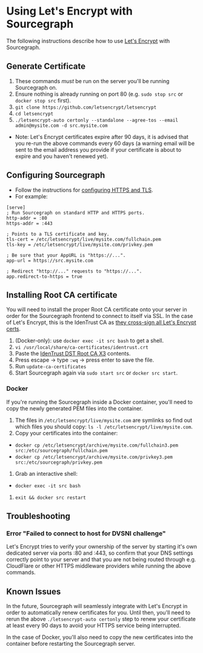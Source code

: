 # Using Let's Encrypt with Sourcegraph

The following instructions describe how to use [Let's Encrypt](https://letsencrypt.org) with Sourcegraph.

## Generate Certificate

1. These commands _must_ be run on the server you'll be running Sourcegraph on.
1. Ensure nothing is already running on port 80 (e.g. `sudo stop src` or `docker stop src` first).
1. `git clone https://github.com/letsencrypt/letsencrypt`
1. `cd letsencrypt`
1. `./letsencrypt-auto certonly --standalone --agree-tos --email admin@mysite.com -d src.mysite.com`
  - Note: Let's Encrypt certificates expire after 90 days, it is advised that you re-run the above commands every 60 days (a warning email will be sent to the email address you provide if your certificate is about to expire and you haven't renewed yet).

## Configuring Sourcegraph

- Follow the instructions for [configuring HTTPS and TLS](https://src.sourcegraph.com/sourcegraph/.docs/config/https/).
- For example:

```
[serve]
; Run Sourcegraph on standard HTTP and HTTPS ports.
http-addr = :80
https-addr = :443

; Points to a TLS certificate and key.
tls-cert = /etc/letsencrypt/live/mysite.com/fullchain.pem
tls-key = /etc/letsencrypt/live/mysite.com/privkey.pem

; Be sure that your AppURL is "https://...".
app-url = https://src.mysite.com

; Redirect "http://..." requests to "https://...".
app.redirect-to-https = true
```

## Installing Root CA certificate

You will need to install the proper Root CA certificate onto your server in order
for the Sourcegraph frontend to connect to itself via SSL. In the case of
Let's Encrypt, this is the IdenTrust CA as [they cross-sign all Let's Encrypt certs](https://letsencrypt.org/certificates/).

1. (Docker-only): use `docker exec -it src bash` to get a shell.
1. `vi /usr/local/share/ca-certificates/identrust.crt`
1. Paste the [IdenTrust DST Root CA X3](https://www.identrust.com/certificates/trustid/root-download-x3.html) contents.
1. Press escape -> type `:wq` -> press enter to save the file.
1. Run `update-ca-certificates`
1. Start Sourcegraph again via `sudo start src` or `docker src start`.


### Docker

If you're running the Sourcegraph inside a Docker container, you'll need to copy
the newly generated PEM files into the container.

1. The files in `/etc/letsencrypt/live/mysite.com` are symlinks so find out
which files you should copy: `ls -l /etc/letsencrypt/live/mysite.com`.
1. Copy your certificates into the container:
  - `docker cp /etc/letsencrypt/archive/mysite.com/fullchain3.pem src:/etc/sourcegraph/fullchain.pem`
  - `docker cp /etc/letsencrypt/archive/mysite.com/privkey3.pem src:/etc/sourcegraph/privkey.pem`
1. Grab an interactive shell:
  - `docker exec -it src bash`
1. `exit && docker src restart`

## Troubleshooting

### Error "Failed to connect to host for DVSNI challenge"

Let's Encrypt tries to verify your ownership of the server by starting it's own
dedicated server via ports :80 and :443, so confirm that your DNS settings
correctly point to your server and that you are not being routed through e.g.
CloudFlare or other HTTPS middleware providers while running the above commands.

## Known Issues

In the future, Sourcegraph will seamlessly integrate with Let's Encrypt in order
to automatically renew certificates for you. Until then, you'll need to rerun
the above `./letsencrypt-auto certonly` step to renew your certificate at least
every 90 days to avoid your HTTPS service being interrupted.

In the case of Docker, you'll also need to copy the new certificates into the
container before restarting the Sourcegraph server.
